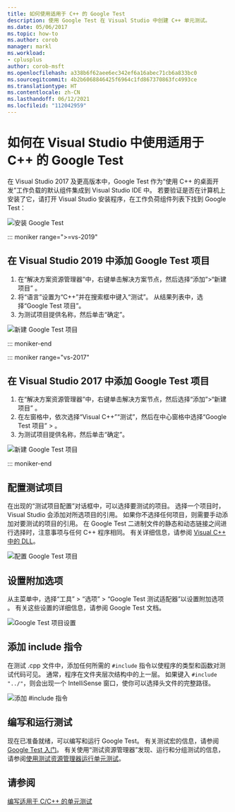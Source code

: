 ```yaml
---
title: 如何使用适用于 C++ 的 Google Test
description: 使用 Google Test 在 Visual Studio 中创建 C++ 单元测试。
ms.date: 05/06/2017
ms.topic: how-to
ms.author: corob
manager: markl
ms.workload:
- cplusplus
author: corob-msft
ms.openlocfilehash: a338b6f62aee6ec342ef6a16abec71cb6a833bc0
ms.sourcegitcommit: 4b2b6068846425f6964c1fd867370863fc4993ce
ms.translationtype: HT
ms.contentlocale: zh-CN
ms.lasthandoff: 06/12/2021
ms.locfileid: "112042959"
---
```

# <a name="how-to-use-google-test-for-c-in-visual-studio"></a>如何在 Visual Studio 中使用适用于 C++ 的 Google Test

在 Visual Studio 2017 及更高版本中，Google Test 作为“使用 C++ 的桌面开发”工作负载的默认组件集成到 Visual Studio IDE 中。 若要验证是否在计算机上安装了它，请打开 Visual Studio 安装程序，在工作负荷组件列表下找到 Google Test：

![安装 Google Test](media/cpp-google-component.png)

::: moniker range=">=vs-2019"

## <a name="add-a-google-test-project-in-visual-studio-2019"></a>在 Visual Studio 2019 中添加 Google Test 项目

1. 在“解决方案资源管理器”中，右键单击解决方案节点，然后选择“添加”>“新建项目”  。
2. 将“语言”设置为“C++”并在搜索框中键入“测试”。 从结果列表中，选择“Google Test 项目”。
3. 为测试项目提供名称，然后单击“确定”。

![新建 Google Test 项目](media/vs-2019/cpp-gtest-new-project-vs2019.png)

::: moniker-end

::: moniker range="vs-2017"

## <a name="add-a-google-test-project-in-visual-studio-2017"></a>在 Visual Studio 2017 中添加 Google Test 项目

1. 在“解决方案资源管理器”中，右键单击解决方案节点，然后选择“添加”>“新建项目”  。
2. 在左窗格中，依次选择“Visual C++”“测试”，然后在中心窗格中选择“Google Test 项目” > 。
3. 为测试项目提供名称，然后单击“确定”。

![新建 Google Test 项目](media/cpp-gtest-new-project.png)

::: moniker-end

## <a name="configure-the-test-project"></a>配置测试项目

在出现的“测试项目配置”对话框中，可以选择要测试的项目。 选择一个项目时，Visual Studio 会添加对所选项目的引用。 如果你不选择任何项目，则需要手动添加对要测试的项目的引用。 在 Google Test 二进制文件的静态和动态链接之间进行选择时，注意事项与任何 C++ 程序相同。 有关详细信息，请参阅 [Visual C++ 中的 DLL](/cpp/build/dlls-in-visual-cpp)。

![配置 Google Test 项目](media/cpp-gtest-config.png)

## <a name="set-additional-options"></a>设置附加选项

从主菜单中，选择“工具” > “选项” > “Google Test 测试适配器”以设置附加选项  。 有关这些设置的详细信息，请参阅 Google Test 文档。

![Google Test 项目设置](media/cpp-gtest-settings.png)

## <a name="add-include-directives"></a>添加 include 指令

在测试 .cpp 文件中，添加任何所需的 `#include` 指令以使程序的类型和函数对测试代码可见。 通常，程序在文件夹层次结构中的上一层。 如果键入 `#include "../"`，则会出现一个 IntelliSense 窗口，使你可以选择头文件的完整路径。

![添加 #include 指令](media/cpp-gtest-includes.png)

## <a name="write-and-run-tests"></a>编写和运行测试

现在已准备就绪，可以编写和运行 Google Test。 有关测试宏的信息，请参阅 [Google Test 入门](https://github.com/google/googletest/blob/master/docs/primer.md)。 有关使用“测试资源管理器”发现、运行和分组测试的信息，请参阅[使用测试资源管理器运行单元测试](run-unit-tests-with-test-explorer.md)。

## <a name="see-also"></a>请参阅

[编写适用于 C/C++ 的单元测试](writing-unit-tests-for-c-cpp.md)
